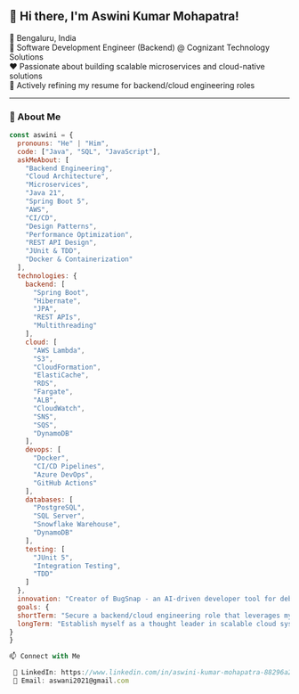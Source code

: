 ## 👋 Hi there, I'm Aswini Kumar Mohapatra!

📍 Bengaluru, India  
💼 Software Development Engineer (Backend) @ Cognizant Technology Solutions  
❤️ Passionate about building scalable microservices and cloud-native solutions  
🎯 Actively refining my resume for backend/cloud engineering roles

---

### 🧠 About Me

```js
const aswini = {
  pronouns: "He" | "Him",
  code: ["Java", "SQL", "JavaScript"],
  askMeAbout: [
    "Backend Engineering",
    "Cloud Architecture",
    "Microservices",
    "Java 21",
    "Spring Boot 5",
    "AWS",
    "CI/CD",
    "Design Patterns",
    "Performance Optimization",
    "REST API Design",
    "JUnit & TDD",
    "Docker & Containerization"
  ],
  technologies: {
    backend: [
      "Spring Boot",
      "Hibernate",
      "JPA",
      "REST APIs",
      "Multithreading"
    ],
    cloud: [
      "AWS Lambda",
      "S3",
      "CloudFormation",
      "ElastiCache",
      "RDS",
      "Fargate",
      "ALB",
      "CloudWatch",
      "SNS",
      "SQS",
      "DynamoDB"
    ],
    devops: [
      "Docker",
      "CI/CD Pipelines",
      "Azure DevOps",
      "GitHub Actions"
    ],
    databases: [
      "PostgreSQL",
      "SQL Server",
      "Snowflake Warehouse",
      "DynamoDB"
    ],
    testing: [
      "JUnit 5",
      "Integration Testing",
      "TDD"
    ]
  },
  innovation: "Creator of BugSnap - an AI-driven developer tool for debugging under Cognizant’s Bluebolt Initiative.",
  goals: {
  shortTerm: "Secure a backend/cloud engineering role that leverages my Java, AWS, and microservices expertise",
  longTerm: "Establish myself as a thought leader in scalable cloud systems and contribute to impactful developer tools"
}
}

📫 Connect with Me

 💼 LinkedIn: https://www.linkedin.com/in/aswini-kumar-mohapatra-88296a20b/
 📧 Email: aswani2021@gmail.com
